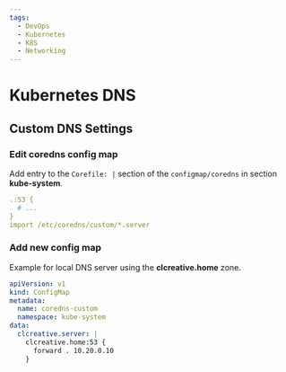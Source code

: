 ```yaml
---
tags:
  - DevOps
  - Kubernetes
  - K8S
  - Networking
---
```

# Kubernetes DNS

## Custom DNS Settings

### Edit coredns config map

Add entry to the `Corefile: |` section of the `configmap/coredns` in section **kube-system**.

```yml
.:53 {
  # ...
}
import /etc/coredns/custom/*.server
```

### Add new config map

Example for local DNS server using the **clcreative.home** zone.

```yml
apiVersion: v1
kind: ConfigMap
metadata:
  name: coredns-custom
  namespace: kube-system
data:
  clcreative.server: |
    clcreative.home:53 {
      forward . 10.20.0.10
    }
```